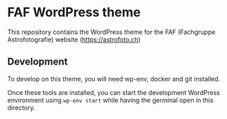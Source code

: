 # FAF WordPress theme

This repository contains the WordPress theme for the FAF (Fachgruppe Astrofotografie) website (https://astrofoto.ch)

## Development

To develop on this theme, you will need wp-env, docker and git installed.

Once these tools are installed, you can start the development WordPress environment using `wp-env start` while having the germinal open in this directory.
